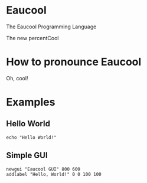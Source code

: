 # Eaucool
The Eaucool Programming Language

The new percentCool

# How to pronounce Eaucool
Oh, cool!

# Examples

## Hello World
```
echo "Hello World!"
```

## Simple GUI
```
newgui "Eaucool GUI" 800 600
addlabel "Hello, World!" 0 0 100 100
```
